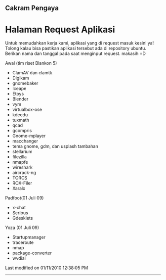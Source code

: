 ## Cakram Pengaya
# Halaman Request Aplikasi

Untuk memudahkan kerja kami, aplikasi yang di request masuk kesini ya! Tolong
kalau bisa pastikan aplikasi tersebut ada di repository ubuntu.
Berikan nama dan tanggal pada saat menginput request. makasih =D

Awal (tim riset Blankon 5)

  * ClamAV dan clamtk
  * Digikam
  * gnomebaker
  * Iceape
  * Etoys
  * Blender
  * vym
  * virtualbox-ose
  * kdeedu
  * tuxmath
  * qcad
  * gcompris
  * Gnome-mplayer
  * macchanger
  * tema gnome, gdm, dan usplash tambahan
  * stellarium
  * filezilla
  * nmapfe
  * wireshark
  * aircrack-ng
  * TORCS
  * ROX-Filer
  * Xaralx

Padfoot(01 Juli 09)
  * x-chat
  * Scribus
  * Gdesklets

Yoza (01 Juli 09)
  * Startupmanager
  * traceroute
  * nmap
  * package-converter
  * wvdial

Last modified on 01/11/2010 12:38:05 PM
 
---
 


